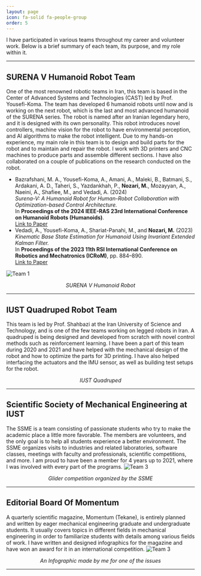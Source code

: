 ```yaml
---
layout: page
icon: fa-solid fa-people-group
order: 5
---
```

I have participated in various teams throughout my career and volunteer work. Below is a brief summary of each team, its purpose, and my role within it.

---
## SURENA V Humanoid Robot Team
One of the most renowned robotic teams in Iran, this team is based in the Center of Advanced Systems and Technologies (CAST) led by Prof. Yousefi-Koma. The team has developed 6 humanoid robots until now and is working on the next robot, which is the last and most advanced humanoid of the SURENA series. The robot is named after an Iranian legendary hero, and it is designed with its own personality. This robot introduces novel controllers, machine vision for the robot to have environmental perception, and AI algorithms to make the robot intelligent.
Due to my hands-on experience, my main role in this team is to design and build parts for the robot and to maintain and repair the robot. I work with 3D printers and CNC machines to produce parts and assemble different sections. I have also collaborated on a couple of publications on the research conducted on the robot.

- Bazrafshani, M. A., Yousefi-Koma, A., Amani, A., Maleki, B., Batmani, S., Ardakani, A. D., Taheri, S., Yazdankhah, P., **Nozari, M.**, Mozayyan, A., Naeini, A., Shafiee, M., and Vedadi, A. (2024)  
‍ *Surena-V: A Humanoid Robot for Human-Robot Collaboration with Optimization-based Control Architecture.*  
  In **Proceedings of the 2024 IEEE-RAS 23rd International Conference on Humanoid Robots (Humanoids)**.  
  [Link to Paper](https://ieeexplore.ieee.org/abstract/document/10769592)
- Vedadi, A., Yousefi-Koma, A., Shariat-Panahi, M., and **Nozari, M.** (2023)  
  *Kinematic Base State Estimation for Humanoid Using Invariant Extended Kalman Filter.*  
  In **Proceedings of the 2023 11th RSI International Conference on Robotics and Mechatronics (ICRoM)**, pp. 884–890.  
  [Link to Paper](https://doi.org/10.1109/icrom60803.2023.10412469)

![Team 1](/personalwebpage/images/SURENAV1.JPG)
<p align="center"><i>SURENA V Humanoid Robot</i></p>

---

## IUST Quadruped Robot Team
This team is led by Prof. Shahbazi at the Iran University of Science and Technology, and is one of the few teams working on legged robots in Iran. A quadruped is being designed and developed from scratch with novel control methods such as reinforcement learning. I have been a part of this team during 2020 and 2021 and have helped with the mechanical design of the robot and how to optimize the parts for 3D printing. I have also helped interfacing the actuators and the IMU sensor, as well as building test setups for the robot.
<p align="center"><i>IUST Quadruped</i></p>

---

## Scientific Society of Mechanical Engineering at IUST
The SSME is a team consisting of passionate students who try to make the academic place a little more favorable. The members are volunteers, and the only goal is to help all students experience a better environment. The SSME organizes visits to industries and related laboratories, software classes, meetings with faculty and professionals, scientific competitions, and more. I am proud to have been a member for 4 years up to 2021, where I was involved with every part of the programs.
![Team 3](/personalwebpage/images/SSMEIUST.jpg)  
<p align="center"><i>Glider competition organized by the SSME</i></p>

---

## Editorial Board Of Momentum
A quarterly scientific magazine, Momentum (Tekane), is entirely planned and written by eager mechanical engineering graduate and undergraduate students. It usually covers topics in different fields in mechanical engineering in order to familiarize students with details among various fields of work. I have written and designed infographics for the magazine and have won an award for it in an international competition.
![Team 3](/personalwebpage/images/InforgraphicTekane.JPG)  
<p align="center"><i>An Infographic made by me for one of the issues</i></p>

---